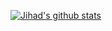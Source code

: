 [![Jihad's github stats](https://github-readme-stats.vercel.app/api?username=jihadkhawaja&show_icons=true&theme=radical)](https://github.com/jihadkhawaja)
